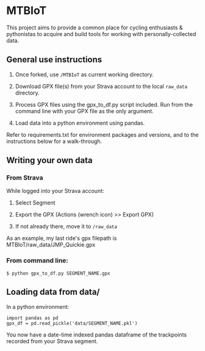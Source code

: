 # MTBIoT

This project aims to provide a common place for cycling enthusiasts & pythonistas to acquire and build tools for working with personally-collected data.

## General use instructions

1. Once forked, use ```/MTBIoT``` as current working directory. 

2. Download GPX file(s) from your Strava account to the local ```raw_data``` directory.

3. Process GPX files using the gpx_to_df.py script included. Run from the command line with your GPX file as the only argument.

4. Load data into a python environment using pandas.

Refer to requirements.txt for environment packages and versions, and to the instructions below for a walk-through.

## Writing your own data

### From Strava 

While logged into your Strava account:

1. Select Segment

2. Export the GPX (Actions (wrench icon) >> Export GPX)

3. If not already there, move it to ```/raw_data``` 

As an example, my last ride's gpx filepath is MTBIoT/raw_data/JMP_Quickie.gpx

### From command line:
```
$ python gpx_to_df.py SEGMENT_NAME.gpx
```

## Loading data from data/

In a python environment:
```
import pandas as pd
gpx_df = pd.read_pickle('data/SEGMENT_NAME.pkl')
```

You now have a date-time indexed pandas dataframe of the trackpoints recorded from your Strava segment. 
